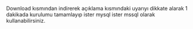 Download kısmından indirerek açıklama kısmındaki uyarıyı dikkate alarak 1 dakikada kurulumu tamamlayıp ister mysql ister mssql olarak kullanabilirsiniz.
